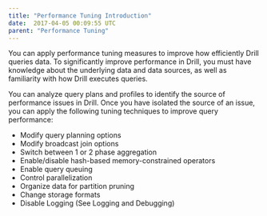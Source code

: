 ```yaml
---
title: "Performance Tuning Introduction"
date:  2017-04-05 00:09:55 UTC  
parent: "Performance Tuning"
---
```

You can apply performance tuning measures to improve how efficiently Drill queries data. To significantly improve performance in Drill, you must have knowledge about the underlying data and data sources, as well as familiarity with how Drill executes queries.

You can analyze query plans and profiles to identify the source of performance issues in Drill. Once you have isolated the source of an issue, you can apply the following tuning techniques to improve query performance:

* Modify query planning options
* Modify broadcast join options
* Switch between 1 or 2 phase aggregation
* Enable/disable hash-based memory-constrained operators
* Enable query queuing
* Control parallelization
* Organize data for partition pruning
* Change storage formats
* Disable Logging (See Logging and Debugging)
